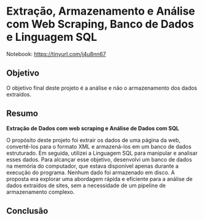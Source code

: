 # Extração, Armazenamento e Análise com Web Scraping, Banco de Dados e Linguagem SQL

Notebook: https://tinyurl.com/j4u8nn67

## Objetivo
O objetivo final deste projeto é a análise e não o armazenamento dos dados extraídos.

## Resumo

**Extração de Dados com web scraping e Análise de Dados com SQL**

O propósito deste projeto foi extrair os dados de uma página da web, convertê-los para o formato XML e armazená-los em um banco de dados estruturado. Em seguida, utilizei a Linguagem SQL para manipular e analisar esses dados. Para alcançar esse objetivo, desenvolvi um banco de dados na memória do computador, que estava disponível apenas durante a execução do programa. Nenhum dado foi armazenado em disco. A proposta era explorar uma abordagem rápida e eficiente para a análise de dados extraídos de sites, sem a necessidade de um pipeline de armazenamento complexo.

## Conclusão
